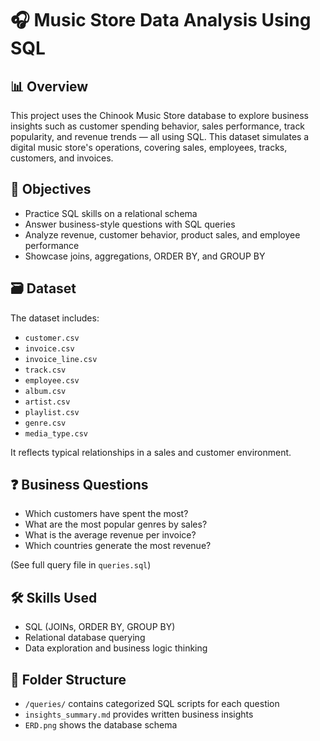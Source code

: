 # 🎧 Music Store Data Analysis Using SQL

## 📊 Overview

This project uses the Chinook Music Store database to explore business insights such as customer spending behavior, sales performance, track popularity, and revenue trends — all using SQL. This dataset simulates a digital music store's operations, covering sales, employees, tracks, customers, and invoices.

## 🧠 Objectives

- Practice SQL skills on a relational schema
- Answer business-style questions with SQL queries
- Analyze revenue, customer behavior, product sales, and employee performance
- Showcase joins, aggregations, ORDER BY, and GROUP BY

## 🗃️ Dataset

The dataset includes:
- `customer.csv`
- `invoice.csv`
- `invoice_line.csv`
- `track.csv`
- `employee.csv`
- `album.csv`
- `artist.csv`
- `playlist.csv`
- `genre.csv`
- `media_type.csv`

It reflects typical relationships in a sales and customer environment.

## ❓ Business Questions

- Which customers have spent the most?
- What are the most popular genres by sales?
- What is the average revenue per invoice?
- Which countries generate the most revenue?

(See full query file in `queries.sql`)

## 🛠️ Skills Used

- SQL (JOINs, ORDER BY, GROUP BY)
- Relational database querying
- Data exploration and business logic thinking

## 📂 Folder Structure

- `/queries/` contains categorized SQL scripts for each question
- `insights_summary.md` provides written business insights
- `ERD.png` shows the database schema



